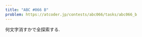 ```yaml
---
title: "ABC #066 B"
problem: https://atcoder.jp/contests/abc066/tasks/abc066_b
---
```

何文字消すかで全探索する.

